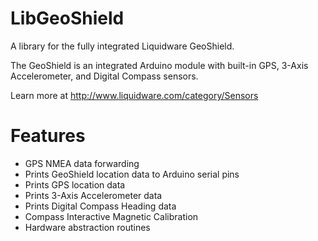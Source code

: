 LibGeoShield
===========

A library for the fully integrated Liquidware GeoShield.

The GeoShield is an integrated Arduino module with built-in
GPS, 3-Axis Accelerometer, and Digital Compass sensors.

Learn more at http://www.liquidware.com/category/Sensors

Features
========

* GPS NMEA data forwarding
* Prints GeoShield location data to Arduino serial pins
* Prints GPS location data
* Prints 3-Axis Accelerometer data
* Prints Digital Compass Heading data
* Compass Interactive Magnetic Calibration
* Hardware abstraction routines
